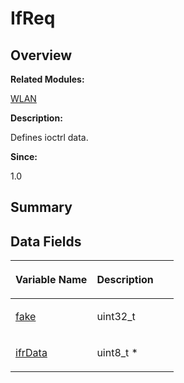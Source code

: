 # IfReq<a name="ZH-CN_TOPIC_0000001054479569"></a>

## **Overview**<a name="section2062361780093531"></a>

**Related Modules:**

[WLAN](WLAN.md)

**Description:**

Defines ioctrl data. 

**Since:**

1.0

## **Summary**<a name="section312795031093531"></a>

## Data Fields<a name="pub-attribs"></a>

<a name="table1451946714093531"></a>
<table><thead align="left"><tr id="row1042573644093531"><th class="cellrowborder" valign="top" width="50%" id="mcps1.1.3.1.1"><p id="p80857661093531"><a name="p80857661093531"></a><a name="p80857661093531"></a>Variable Name</p>
</th>
<th class="cellrowborder" valign="top" width="50%" id="mcps1.1.3.1.2"><p id="p841720626093531"><a name="p841720626093531"></a><a name="p841720626093531"></a>Description</p>
</th>
</tr>
</thead>
<tbody><tr id="row1047615495093531"><td class="cellrowborder" valign="top" width="50%" headers="mcps1.1.3.1.1 "><p id="p1636174274093531"><a name="p1636174274093531"></a><a name="p1636174274093531"></a><a href="WLAN.md#ga82e8bdd989fd03bf9cc3b5f6a14ec05b">fake</a></p>
</td>
<td class="cellrowborder" valign="top" width="50%" headers="mcps1.1.3.1.2 "><p id="p463595322093531"><a name="p463595322093531"></a><a name="p463595322093531"></a>uint32_t&nbsp;</p>
</td>
</tr>
<tr id="row33065436093531"><td class="cellrowborder" valign="top" width="50%" headers="mcps1.1.3.1.1 "><p id="p515538305093531"><a name="p515538305093531"></a><a name="p515538305093531"></a><a href="WLAN.md#gadc2f148a30a6ef88b5938fea193ac9e5">ifrData</a></p>
</td>
<td class="cellrowborder" valign="top" width="50%" headers="mcps1.1.3.1.2 "><p id="p858025410093531"><a name="p858025410093531"></a><a name="p858025410093531"></a>uint8_t *&nbsp;</p>
</td>
</tr>
</tbody>
</table>

